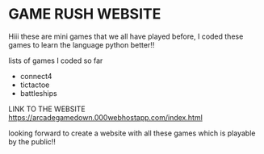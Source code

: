 ﻿# GAME RUSH WEBSITE 

Hiii these are mini games that we all have played before, I coded these games to learn the language python better!!

lists of games I coded so far
- connect4
- tictactoe
- battleships 

LINK TO THE WEBSITE
https://arcadegamedown.000webhostapp.com/index.html

looking forward to create a website with all these games which is playable by the public!!
